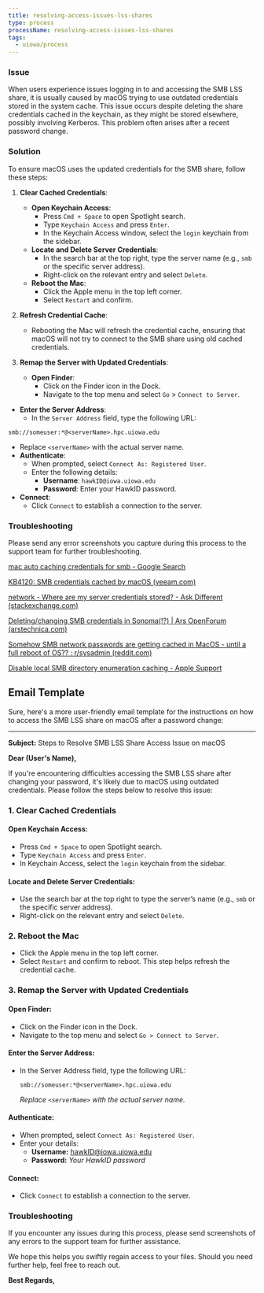 ```yaml
---
title: resolving-access-issues-lss-shares
type: process
processName: resolving-access-issues-lss-shares
tags:
  - uiowa/process
---
```


### Issue
When users experience issues logging in to and accessing the SMB LSS share, it is usually caused by macOS trying to use outdated credentials stored in the system cache. This issue occurs despite deleting the share credentials cached in the keychain, as they might be stored elsewhere, possibly involving Kerberos. This problem often arises after a recent password change.

### Solution
To ensure macOS uses the updated credentials for the SMB share, follow these steps:

1. **Clear Cached Credentials**:
	- **Open Keychain Access**:
		- Press `Cmd + Space` to open Spotlight search.
		- Type `Keychain Access` and press `Enter`.
		- In the Keychain Access window, select the `login` keychain from the sidebar.
	- **Locate and Delete Server Credentials**:
		- In the search bar at the top right, type the server name (e.g., `smb` or the specific server address).
		- Right-click on the relevant entry and select `Delete`.
	- **Reboot the Mac**:
		- Click the Apple menu in the top left corner.
		- Select `Restart` and confirm.

2. **Refresh Credential Cache**:
	- Rebooting the Mac will refresh the credential cache, ensuring that macOS will not try to connect to the SMB share using old cached credentials.

3. **Remap the Server with Updated Credentials**:
	- **Open Finder**:
		- Click on the Finder icon in the Dock.
		- Navigate to the top menu and select `Go` > `Connect to Server`.
- **Enter the Server Address**:
	- In the `Server Address` field, type the following URL:
```
smb://someuser:*@<serverName>.hpc.uiowa.edu
```
- Replace `<serverName>` with the actual server name.
- **Authenticate**:
	- When prompted, select `Connect As: Registered User`.
	- Enter the following details:
		- **Username**: `hawkID@iowa.uiowa.edu`
		- **Password**: Enter your HawkID password.
- **Connect**:
	- Click `Connect` to establish a connection to the server.

### Troubleshooting
Please send any error screenshots you capture during this process to the support team for further troubleshooting.




[mac auto caching credentials for smb - Google Search](https://www.google.com/search?q=mac+auto+caching+credentials+for+smb&oq=mac+auto+caching+credentials+for+smb&gs_lcrp=EgZjaHJvbWUyBggAEEUYOTIHCAEQIRifBTIHCAIQIRifBTIHCAMQIRifBTIHCAQQIRifBTIHCAUQIRifBTIHCAYQIRifBTIHCAcQIRifBTIHCAgQIRifBdIBCTE4MDkwajBqNKgCALACAQ&sourceid=chrome&ie=UTF-8)

[KB4120: SMB credentials cached by macOS (veeam.com)](https://www.veeam.com/kb4120)

[network - Where are my server credentials stored? - Ask Different (stackexchange.com)](https://apple.stackexchange.com/questions/407690/where-are-my-server-credentials-stored)

[Deleting/changing SMB credentials in Sonoma(!?) | Ars OpenForum (arstechnica.com)](https://arstechnica.com/civis/threads/deleting-changing-smb-credentials-in-sonoma.1498679/)

[Somehow SMB network passwords are getting cached in MacOS - until a full reboot of OS?? : r/sysadmin (reddit.com)](https://www.reddit.com/r/sysadmin/comments/17fymes/somehow_smb_network_passwords_are_getting_cached/)

[Disable local SMB directory enumeration caching - Apple Support](https://support.apple.com/en-us/101918)



## Email Template

Sure, here's a more user-friendly email template for the instructions on how to access the SMB LSS share on macOS after a password change:

---

**Subject:** Steps to Resolve SMB LSS Share Access Issue on macOS

**Dear (User's Name),**

If you're encountering difficulties accessing the SMB LSS share after changing your password, it's likely due to macOS using outdated credentials. Please follow the steps below to resolve this issue:

### 1. **Clear Cached Credentials**
#### Open Keychain Access:
- Press `Cmd + Space` to open Spotlight search.
- Type `Keychain Access` and press `Enter`.
- In Keychain Access, select the `login` keychain from the sidebar.

#### Locate and Delete Server Credentials:
- Use the search bar at the top right to type the server’s name (e.g., `smb` or the specific server address).
- Right-click on the relevant entry and select `Delete`.

### 2. **Reboot the Mac**
- Click the Apple menu in the top left corner.
- Select `Restart` and confirm to reboot. This step helps refresh the credential cache.

### 3. **Remap the Server with Updated Credentials**
#### Open Finder:
- Click on the Finder icon in the Dock.
- Navigate to the top menu and select `Go > Connect to Server`.

#### Enter the Server Address:
- In the Server Address field, type the following URL:
  ```
  smb://someuser:*@<serverName>.hpc.uiowa.edu
  ```
  *Replace `<serverName>` with the actual server name.*

#### Authenticate:
- When prompted, select `Connect As: Registered User`.
- Enter your details:
	- **Username:** hawkID@iowa.uiowa.edu
	- **Password:** *Your HawkID password*

#### Connect:
- Click `Connect` to establish a connection to the server.

### Troubleshooting
If you encounter any issues during this process, please send screenshots of any errors to the support team for further assistance.

We hope this helps you swiftly regain access to your files. Should you need further help, feel free to reach out.

**Best Regards,**




